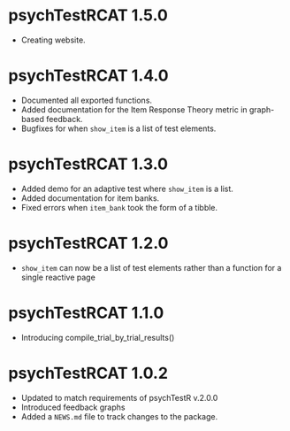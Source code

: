 # psychTestRCAT 1.5.0

* Creating website.

# psychTestRCAT 1.4.0

* Documented all exported functions.
* Added documentation for the Item Response Theory metric in 
graph-based feedback.
* Bugfixes for when `show_item` is a list of test elements.

# psychTestRCAT 1.3.0

* Added demo for an adaptive test where `show_item` is a list.
* Added documentation for item banks.
* Fixed errors when `item_bank` took the form of a tibble.

# psychTestRCAT 1.2.0

* `show_item` can now be a list of test elements rather than a function
for a single reactive page

# psychTestRCAT 1.1.0

* Introducing compile_trial_by_trial_results()

# psychTestRCAT 1.0.2

* Updated to match requirements of psychTestR v.2.0.0
* Introduced feedback graphs
* Added a `NEWS.md` file to track changes to the package.
